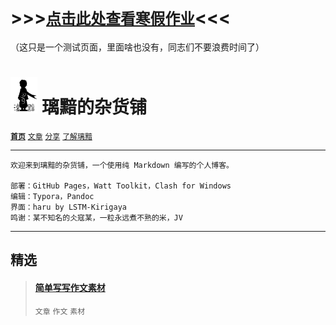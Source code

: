 # >>>[`点击此处查看寒假作业`](homework.html)<<<

（这只是一个测试页面，里面啥也没有，同志们不要浪费时间了）

# [<img src="Logo.png" alt="Logo" style="zoom:7%;" />](index.html) 璃黯的杂货铺

**[`首页`](index.html)**		[`文章`](ARTICLE.html)		[`分享`](SHARE.html)		[`了解璃黯`](ABOUT.html)

---

```
欢迎来到璃黯的杂货铺，一个使用纯 Markdown 编写的个人博客。

部署：GitHub Pages，Watt Toolkit，Clash for Windows
编辑：Typora，Pandoc
界面：haru by LSTM-Kirigaya
鸣谢：某不知名的仌寇某，一粒永远煮不熟的米，JV
```

---

## 精选

> #### [简单写写作文素材](ARTICLE_简单写写作文素材.html)
>
> `文章` `作文` `素材`

